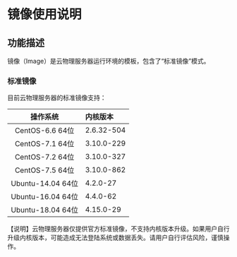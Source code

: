 # 镜像使用说明

## 功能描述

镜像（Image）是云物理服务器运行环境的模板，包含了“标准镜像”模式。

### 标准镜像
目前云物理服务器的标准镜像支持：

|操作系统|内核版本|
|:--:|:--|
|CentOS-6.6 64位|2.6.32-504|
|CentOS-7.1  64位|3.10.0-229|
|CentOS-7.2  64位|3.10.0-327|
|CentOS-7.5  64位|3.10.0-862|
|Ubuntu-14.04 64位|4.2.0-27|
|Ubuntu-16.04 64位|4.4.0-62|
|Ubuntu-18.04 64位|4.15.0-29|

【说明】云物理服务器仅提供官方标准镜像，不支持内核版本升级。如果用户自行升级内核版本，可能造成无法登陆系统或数据丢失。请用户自行评估风险，谨慎操作。
